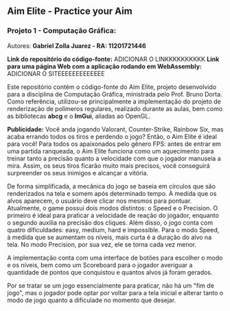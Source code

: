 ## Aim Elite - Practice your Aim
### Projeto 1 - Computação Gráfica:

Autores: **Gabriel Zolla Juarez - RA: 11201721446**

**Link do repositório do código-fonte:** ADICIONAR O LINKKKKKKKKKK
**Link para uma página Web com a aplicação rodando em WebAssembly:** ADICIONAR O SITEEEEEEEEEEEEE

Este repositório contém o código-fonte do Aim Elite, projeto desenvolvido para a disciplina de Computação Gráfica, ministrada pelo Prof. Bruno Dorta. Como referência, utilizou-se principalmente a implementação do projeto de renderização de polímeros regulares, realizado durante as aulas, bem como as bibliotecas **abcg** e o **ImGui**, aliadas ao OpenGL. 

**Publicidade:** Você anda jogando Valorant, Counter-Strike, Rainbow Six, mas acaba errando todos os tiros e perdendo o jogo? Então, o Aim Elite é ideal para você! Para todos os apaixonados pelo gênero FPS: antes de entrar em uma partida ranqueada, o Aim Elite funciona como um aquecimento para treinar tanto a precisão quanto a velocidade com que o jogador manuseia a mira. Assim, os seus tiros ficarão muito mais precisos, você conseguirá surpreender os seus inimigos e alcançar a vitória.

De forma simplificada, a mecânica do jogo se baseia em círculos que são renderizados na tela e somem após determinado tempo. À medida que os alvos aparecem, o usuário deve clicar nos mesmos para pontuar.
Atualmente, o game possui dois modos distintos: o Speed e o Precision. O primeiro é ideal para praticar a velocidade de reação do jogador, enquanto o segundo auxilia na precisão dos cliques. Além disso, o jogo conta com quatro dificuldades: easy, medium, hard e impossible. Para o modo Speed, à medida que se aumentam os níveis, mais curta é a duração do alvo na tela. No modo Precision, por sua vez, ele se torna cada vez menor.

A implementação conta com uma interface de botões para escolher o modo e os níveis, bem como um Scoreboard para o jogador averiguar a quantidade de pontos que conquistou e quantos alvos já foram gerados.

Por se tratar se um jogo essencialmente para praticar, não há um "fim de jogo", mas o jogador pode optar por voltar para a tela inicial e alterar tanto o modo de jogo quanto a dificulade no momento que desejar.